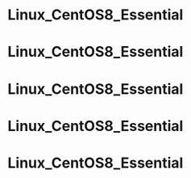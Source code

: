# Linux_CentOS8_Essential
# Linux_CentOS8_Essential
# Linux_CentOS8_Essential
# Linux_CentOS8_Essential
# Linux_CentOS8_Essential
